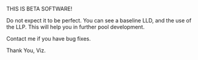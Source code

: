 THIS IS BETA SOFTWARE!

Do not expect it to be perfect.
You can see a baseline LLD, and the use of the LLP.
This will help you in further pool development.

Contact me if you have bug fixes.

Thank You,
Viz.
